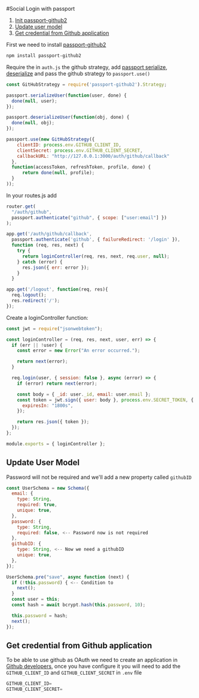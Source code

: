#Social Login with passport

1. [ Init passport-github2 ](#install-github-strategy)
1. [ Update user model ](#user-model)
2. [ Get credential from Github application ](#github-application)

<a name="init-github-strategy"></a>

First we need to install [passport-github2](http://www.passportjs.org/packages/passport-github2/)

```sh
npm install passport-github2
```

Require the in `auth.js` the github strategy, add [passport serialize, deserialize](https://stackoverflow.com/a/27637668/9095807) and pass the github strategy to `passport.use()`

```js
const GitHubStrategy = require('passport-github2').Strategy;

passport.serializeUser(function(user, done) {
  done(null, user);
});

passport.deserializeUser(function(obj, done) {
  done(null, obj);
});

passport.use(new GitHubStrategy({
    clientID: process.env.GITHUB_CLIENT_ID,
    clientSecret: process.env.GITHUB_CLIENT_SECRET,
    callbackURL: "http://127.0.0.1:3000/auth/github/callback"
  },
  function(accessToken, refreshToken, profile, done) {
      return done(null, profile);
  }
));
```

In your routes.js add

```js
router.get(
  "/auth/github",
  passport.authenticate("github", { scope: ["user:email"] })
);

app.get('/auth/github/callback', 
  passport.authenticate('github', { failureRedirect: '/login' }),
  function (req, res, next) {
    try {
      return loginController(req, res, next, req.user, null);
    } catch (error) {
      res.json({ err: error });
    }
  }

app.get('/logout', function(req, res){
  req.logout();
  res.redirect('/');
});
```

Create a loginController function:

```js
const jwt = require("jsonwebtoken");

const loginController = (req, res, next, user, err) => {
  if (err || !user) {
    const error = new Error("An error occurred.");

    return next(error);
  }

  req.login(user, { session: false }, async (error) => {
    if (error) return next(error);

    const body = { _id: user._id, email: user.email };
    const token = jwt.sign({ user: body }, process.env.SECRET_TOKEN, {
      expiresIn: "1800s",
    });

    return res.json({ token });
  });
};

module.exports = { loginController };
```

<a name="user-model"></a>

## Update User Model

Password will not be required and we'll add a new property called `githubID`

```js
const UserSchema = new Schema({
  email: {
    type: String,
    required: true,
    unique: true,
  },
  password: {
    type: String,
    required: false, <-- Password now is not required
  },
  githubID: {
    type: String, <-- Now we need a githubID
    unique: true,
  },
});

UserSchema.pre("save", async function (next) {
  if (!this.password) { <-- Condition to 
    next();
  }
  const user = this;
  const hash = await bcrypt.hash(this.password, 10);

  this.password = hash;
  next();
});
```

<a name="github-application"></a>
## Get credential from Github application

To be able to use github as OAuth we need to create an application in [Github developers](https://github.com/settings/developers), once you have configure it you will need to add the `GITHUB_CLIENT_ID` and `GITHUB_CLIENT_SECRET` in `.env` file

```js
GITHUB_CLIENT_ID=
GITHUB_CLIENT_SECRET=
```
